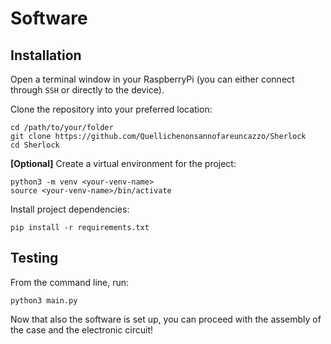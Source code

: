 # Software

## Installation
Open a terminal window in your RaspberryPi (you can either connect through `SSH` or directly to the device).

Clone the repository into your preferred location:
```
cd /path/to/your/folder
git clone https://github.com/Quellichenonsannofareuncazzo/Sherlock
cd Sherlock
```
**[Optional]** Create a virtual environment for the project:
```
python3 -m venv <your-venv-name>
source <your-venv-name>/bin/activate 
```
Install project dependencies:
```
pip install -r requirements.txt
```

## Testing
From the command line, run:
```
python3 main.py 
```
Now that also the software is set up, you can proceed with the assembly of the case and the electronic circuit!
